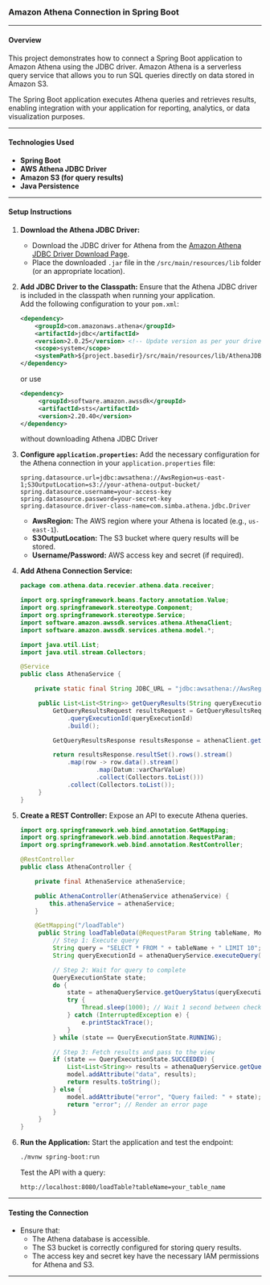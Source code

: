 ### **Amazon Athena Connection in Spring Boot**

---

#### **Overview**

This project demonstrates how to connect a Spring Boot application to Amazon Athena using the JDBC driver. Amazon Athena is a serverless query service that allows you to run SQL queries directly on data stored in Amazon S3.

The Spring Boot application executes Athena queries and retrieves results, enabling integration with your application for reporting, analytics, or data visualization purposes.

---

#### **Technologies Used**
- **Spring Boot**
- **AWS Athena JDBC Driver**
- **Amazon S3 (for query results)**
- **Java Persistence**

---

#### **Setup Instructions**

1. **Download the Athena JDBC Driver:**
    - Download the JDBC driver for Athena from the [Amazon Athena JDBC Driver Download Page](https://docs.aws.amazon.com/athena/latest/ug/connect-with-jdbc.html).
    - Place the downloaded `.jar` file in the `/src/main/resources/lib` folder (or an appropriate location).

2. **Add JDBC Driver to the Classpath:**
   Ensure that the Athena JDBC driver is included in the classpath when running your application.  
   Add the following configuration to your `pom.xml`:

   ```xml
   <dependency>
       <groupId>com.amazonaws.athena</groupId>
       <artifactId>jdbc</artifactId>
       <version>2.0.25</version> <!-- Update version as per your driver -->
       <scope>system</scope>
       <systemPath>${project.basedir}/src/main/resources/lib/AthenaJDBC.jar</systemPath>
   </dependency>
   ```
   or use 
   ```xml
   <dependency>
        <groupId>software.amazon.awssdk</groupId>
        <artifactId>sts</artifactId>
        <version>2.20.40</version>
   </dependency>
   ```
   without downloading Athena JDBC Driver

3. **Configure `application.properties`:**
   Add the necessary configuration for the Athena connection in your `application.properties` file:

   ```properties
   spring.datasource.url=jdbc:awsathena://AwsRegion=us-east-1;S3OutputLocation=s3://your-athena-output-bucket/
   spring.datasource.username=your-access-key
   spring.datasource.password=your-secret-key
   spring.datasource.driver-class-name=com.simba.athena.jdbc.Driver
   ```

    - **AwsRegion:** The AWS region where your Athena is located (e.g., `us-east-1`).
    - **S3OutputLocation:** The S3 bucket where query results will be stored.
    - **Username/Password:** AWS access key and secret (if required).

4. **Add Athena Connection Service:**

   ```java
   package com.athena.data.recevier.athena.data.receiver;

   import org.springframework.beans.factory.annotation.Value;
   import org.springframework.stereotype.Component;
   import org.springframework.stereotype.Service;
   import software.amazon.awssdk.services.athena.AthenaClient;
   import software.amazon.awssdk.services.athena.model.*;
   
   import java.util.List;
   import java.util.stream.Collectors;

   @Service
   public class AthenaService {

       private static final String JDBC_URL = "jdbc:awsathena://AwsRegion=us-east-1;S3OutputLocation=s3://your-athena-output-bucket/";

        public List<List<String>> getQueryResults(String queryExecutionId) {
            GetQueryResultsRequest resultsRequest = GetQueryResultsRequest.builder()
                .queryExecutionId(queryExecutionId)
                .build();

            GetQueryResultsResponse resultsResponse = athenaClient.getQueryResults(resultsRequest);

            return resultsResponse.resultSet().rows().stream()
                .map(row -> row.data().stream()
                        .map(Datum::varCharValue)
                        .collect(Collectors.toList()))
                .collect(Collectors.toList());
        }
   }
   ```

5. **Create a REST Controller:**
   Expose an API to execute Athena queries.

   ```java
   import org.springframework.web.bind.annotation.GetMapping;
   import org.springframework.web.bind.annotation.RequestParam;
   import org.springframework.web.bind.annotation.RestController;

   @RestController
   public class AthenaController {

       private final AthenaService athenaService;

       public AthenaController(AthenaService athenaService) {
           this.athenaService = athenaService;
       }

       @GetMapping("/loadTable")
        public String loadTableData(@RequestParam String tableName, Model model) {
            // Step 1: Execute query
            String query = "SELECT * FROM " + tableName + " LIMIT 10"; // Adjust query as needed
            String queryExecutionId = athenaQueryService.executeQuery(query);

            // Step 2: Wait for query to complete
            QueryExecutionState state;
            do {
                state = athenaQueryService.getQueryStatus(queryExecutionId);
                try {
                    Thread.sleep(1000); // Wait 1 second between checks
                } catch (InterruptedException e) {
                    e.printStackTrace();
                }
            } while (state == QueryExecutionState.RUNNING);

            // Step 3: Fetch results and pass to the view
            if (state == QueryExecutionState.SUCCEEDED) {
                List<List<String>> results = athenaQueryService.getQueryResults(queryExecutionId);
                model.addAttribute("data", results);
                return results.toString();
            } else {
                model.addAttribute("error", "Query failed: " + state);
                return "error"; // Render an error page
            }
        }
   }
   ```

6. **Run the Application:**
   Start the application and test the endpoint:
   ```bash
   ./mvnw spring-boot:run
   ```

   Test the API with a query:
   ```
   http://localhost:8080/loadTable?tableName=your_table_name
   ```

---

#### **Testing the Connection**
- Ensure that:
    - The Athena database is accessible.
    - The S3 bucket is correctly configured for storing query results.
    - The access key and secret key have the necessary IAM permissions for Athena and S3.

---